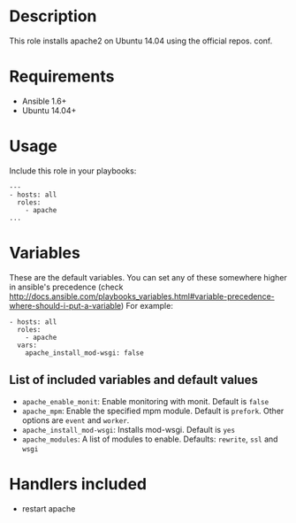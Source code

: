 # Description
This role installs apache2 on Ubuntu 14.04 using the official repos.
conf.

# Requirements

* Ansible 1.6+
* Ubuntu 14.04+

# Usage
Include this role in your playbooks:
```
---
- hosts: all
  roles:
    - apache
...
```

# Variables 
These are the default variables. You can set any of these somewhere higher in ansible's precedence (check 
http://docs.ansible.com/playbooks_variables.html#variable-precedence-where-should-i-put-a-variable)
For example:
```
- hosts: all
  roles:
    - apache
  vars:
    apache_install_mod-wsgi: false
```

## List of included variables and default values

* ```apache_enable_monit```: Enable monitoring with monit. Default is ```false```
* ```apache_mpm```: Enable the specified mpm module. Default is ```prefork```. Other options are ```event``` and ```worker```.
* ```apache_install_mod-wsgi```: Installs mod-wsgi. Default is ```yes```
* ```apache_modules```: A list of modules to enable. Defaults: ```rewrite```, ```ssl``` and ```wsgi```

# Handlers included

* restart apache
